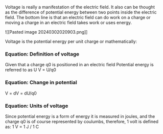 Voltage is really a manifestation of the electric field. It also can be thought as the difference of potential energy between two points inside the electric field. The bottom line is that an electric field can do work on a charge or moving a charge in an electric field takes work or uses energy.

![[Pasted image 20240302020903.png]]

Voltage is the potential energy per unit charge or mathematically:

### Equation: Definition of voltage
Given that a charge q0 is positioned in an electric field
Potential energy is referred to as U
V = U/q0

### Equation: Change in potential
V = dV = dU/q0

### Equation: Units of voltage
Since potential energy is a form of energy it is measured in joules, and the charge q0 is of course represented by coulumbs, therefore, 1 volt is defined as:
1 V = 1 J / 1 C